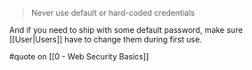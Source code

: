 > Never use default or hard-coded credentials

And if you need to ship with some default password, make sure [[User|Users]] have to change them during first use.

#quote on [[0 - Web Security Basics]]